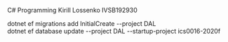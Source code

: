 C# Programming
Kirill Lossenko
IVSB192930

dotnet ef migrations add InitialCreate --project DAL  
dotnet ef database update --project DAL --startup-project ics0016-2020f
